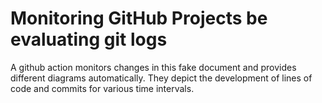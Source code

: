 # Monitoring GitHub Projects be evaluating git logs

A github action monitors changes in this fake document and provides different diagrams automatically. They depict the development of lines of code and commits for various time intervals.
